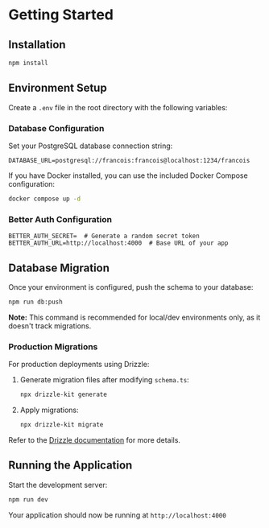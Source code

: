 # Getting Started

## Installation

```bash
npm install
```

## Environment Setup

Create a `.env` file in the root directory with the following variables:

### Database Configuration

Set your PostgreSQL database connection string:

```env
DATABASE_URL=postgresql://francois:francois@localhost:1234/francois
```

If you have Docker installed, you can use the included Docker Compose configuration:

```bash
docker compose up -d
```

### Better Auth Configuration

```env
BETTER_AUTH_SECRET=  # Generate a random secret token
BETTER_AUTH_URL=http://localhost:4000  # Base URL of your app
```

## Database Migration

Once your environment is configured, push the schema to your database:

```bash
npm run db:push
```

**Note:** This command is recommended for local/dev environments only, as it doesn't track migrations.

### Production Migrations

For production deployments using Drizzle:

1. Generate migration files after modifying `schema.ts`:
   ```bash
   npx drizzle-kit generate
   ```

2. Apply migrations:
   ```bash
   npx drizzle-kit migrate
   ```

Refer to the [Drizzle documentation](https://orm.drizzle.team/docs/migrations) for more details.

## Running the Application

Start the development server:

```bash
npm run dev
```

Your application should now be running at `http://localhost:4000`